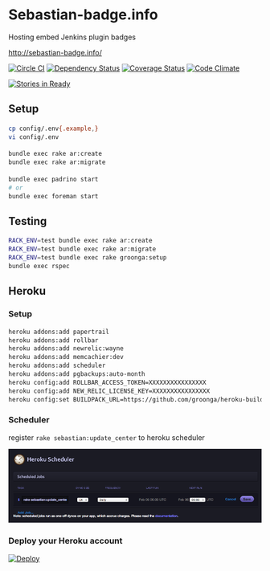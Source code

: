 # Sebastian-badge.info
Hosting embed Jenkins plugin badges

http://sebastian-badge.info/

[![Circle CI](https://circleci.com/gh/sue445/sebastian-badge/tree/master.svg?style=svg)](https://circleci.com/gh/sue445/sebastian-badge/tree/master)
[![Dependency Status](https://gemnasium.com/sue445/sebastian-badge.svg)](https://gemnasium.com/sue445/sebastian-badge)
[![Coverage Status](https://coveralls.io/repos/sue445/sebastian-badge/badge.svg)](https://coveralls.io/r/sue445/sebastian-badge)
[![Code Climate](https://codeclimate.com/github/sue445/sebastian-badge/badges/gpa.svg)](https://codeclimate.com/github/sue445/sebastian-badge)

[![Stories in Ready](https://badge.waffle.io/sue445/sebastian-badge.svg?label=ready&title=Ready)](http://waffle.io/sue445/sebastian-badge)

## Setup
```bash
cp config/.env{.example,}
vi config/.env

bundle exec rake ar:create
bundle exec rake ar:migrate

bundle exec padrino start
# or
bundle exec foreman start
```

## Testing
```bash
RACK_ENV=test bundle exec rake ar:create
RACK_ENV=test bundle exec rake ar:migrate
RACK_ENV=test bundle exec rake groonga:setup
bundle exec rspec
```

## Heroku
### Setup
```bash
heroku addons:add papertrail
heroku addons:add rollbar
heroku addons:add newrelic:wayne
heroku addons:add memcachier:dev
heroku addons:add scheduler
heroku addons:add pgbackups:auto-month
heroku config:add ROLLBAR_ACCESS_TOKEN=XXXXXXXXXXXXXXXX
heroku config:add NEW_RELIC_LICENSE_KEY=XXXXXXXXXXXXXXXX
heroku config:set BUILDPACK_URL=https://github.com/groonga/heroku-buildpack-rroonga
```

### Scheduler
register `rake sebastian:update_center` to heroku scheduler

![heroku-scheduler](doc/heroku-scheduler.png)

### Deploy your Heroku account
[![Deploy](https://www.herokucdn.com/deploy/button.png)](https://heroku.com/deploy)

